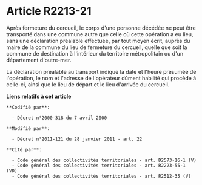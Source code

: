 # Article R2213-21

Après fermeture du cercueil, le corps d'une personne décédée ne peut être transporté dans une commune autre que celle où
cette opération a eu lieu, sans une déclaration préalable effectuée, par tout moyen écrit, auprès du maire de la commune du
lieu de fermeture du cercueil, quelle que soit la commune de destination à l'intérieur du territoire métropolitain ou d'un
département d'outre-mer. 

La déclaration préalable au transport indique la date et l'heure présumée de l'opération, le nom et l'adresse de l'opérateur
dûment habilité qui procède à celle-ci, ainsi que le lieu de départ et le lieu d'arrivée du cercueil.

**Liens relatifs à cet article**

	**Codifié par**:

	  - Décret n°2000-318 du 7 avril 2000

	**Modifié par**:

	  - Décret n°2011-121 du 28 janvier 2011 - art. 22

	**Cité par**:

	  - Code général des collectivités territoriales - art. D2573-16-1 (V)
	  - Code général des collectivités territoriales - art. R2223-55-1 (VD)
	  - Code général des collectivités territoriales - art. R2512-35 (V)
